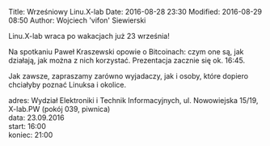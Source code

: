Title: Wrześniowy Linu.X-lab
Date: 2016-08-28 23:30
Modified: 2016-08-29 08:50
Author: Wojciech 'vifon' Siewierski

Linu.X-lab wraca po wakacjach już 23 września!

Na spotkaniu Paweł Kraszewski opowie o Bitcoinach: czym one są, jak
działają, jak można z nich korzystać. Prezentacja zacznie się ok.
16:45.

Jak zawsze, zapraszamy zarówno wyjadaczy, jak i osoby, które dopiero
chciałyby poznać Linuksa i okolice.

adres: Wydział Elektroniki i Technik Informacyjnych, ul. Nowowiejska 15/19, X-lab.PW (pokój 039, piwnica)  
data: 23.09.2016  
start: 16:00  
koniec: 21:00
